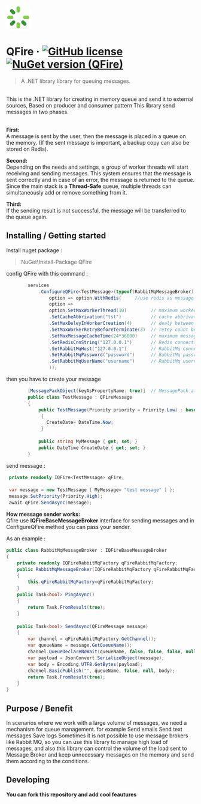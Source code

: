 ![Logo of the project](./icon.png)

# QFire &middot; [![GitHub license](https://img.shields.io/badge/license-MIT-blue.svg?style=flat-square)](https://github.com/acczad/qfire/blob/main/LICENSE.txt) [![NuGet version (QFire)](https://img.shields.io/nuget/v/QFire.svg?style=flat-square)]([https://www.nuget.org/packages/QFire])
> A .NET library library for queuing messages.
<br />
This is the .NET library for creating in memory queue and send it to external sources,
Based on producer and consumer pattern This library send messages in two phases.<br /><br />

**First:** <br />
A message is sent by the user, then the message is placed in a queue on the memory. (If the sent message is important, a backup copy can also be stored on Redis).

**Second:<br />**
Depending on the needs and settings, a group of worker threads will start receiving and sending messages. This system ensures that the message is sent correctly and in case of an error, the message is returned to the queue.
Since the main stack is a **Thread-Safe** queue, multiple threads can simultaneously add or remove something from it.

**Third:<br />**
If the sending result is not successful, the message will be transferred to the queue again.<br />

## Installing / Getting started
Install nuget package :
> NuGet\Install-Package QFire <br />

config QFire with this command :

```c#
        services
            .ConfigureQFire<TestMessage>(typeof(RabbitMqMessageBroker), // your implementation of message sender 
                option => option.WithRedis(     //use redis as message backup database
                option =>
                option.SetMaxWorkerThread(10)         // maximum worker threads work on message stack
                .SetCacheAbbrivation("tst")           // cache abbrivation by multiple projects
                .SetMaxDeleyInWorkerCreation(4)       // dealy between worker threads creations
                .SetMaxWorkerRetryBeforeTerminate(3)  // retey count before worker thread termination
                .SetMaxMessageCacheTime(24*36000)     // maximum message backup time in secound
                .SetRedisCnnString("127.0.0.1")       // Redis connection string
                .SetRabbitMqHost("127.0.0.1")         // RabbitMq connection string
                .SetRabbitMqPassword("password")      // RabbitMq password
                .SetRabbitMqUserName("username")      // RabbitMq username
                ));
```

then you have to create your message 
```c#
        [MessagePackObject(keyAsPropertyName: true)]  // MessagePack attribute for serialization in redis
        public class TestMessage : QFireMessage        
        {
            public TestMessage(Priority priority = Priority.Low) : base(priority) // High Priority messsage will be backed up in Redis
             {
               CreateDate= DateTime.Now;
             }

            public string MyMessage { get; set; }
            public DateTime CreateDate { get; set; }
        }
```
send message :

```c#
 private readonly IQFire<TestMessage> qFire;

 var message = new TestMessage { MyMessage= "test message" ) };
 message.SetPriority(Priority.High);
 await qFire.SendAsync(message);

```
**How message sender works:** <br />
Qfire use **IQFireBaseMessageBroker** interface for sending messages
and in ConfigureQFire method you can pass your sender.<br />

As an example : <br />
```c#
public class RabbitMqMessageBroker : IQFireBaseMessageBroker
{
    private readonly IQFireRabbitMqFactory qFireRabbitMqFactory;
    public RabbitMqMessageBroker(IQFireRabbitMqFactory qFireRabbitMqFactory)
    {
        this.qFireRabbitMqFactory=qFireRabbitMqFactory;
    }
    public Task<bool> PingAsync()
    {
        return Task.FromResult(true);
    }

    public Task<bool> SendAsync(QFireMessage message)
    {
        var channel = qFireRabbitMqFactory.GetChannel();
        var queueName = message.GetQueueName();
        channel.QueueDeclareNoWait(queueName, false, false, false, null);
        var payload = JsonConvert.SerializeObject(message);
        var body = Encoding.UTF8.GetBytes(payload);
        channel.BasicPublish("", queueName, false, null, body);
        return Task.FromResult(true);
    }
}
```
## Purpose / Benefit
In scenarios where we work with a large volume of messages, we need a mechanism for queue management. for example
Send emails
Send text messages
Save logs
Sometimes it is not possible to use message brokers like Rabbit MQ, so you can use this library to manage high load of messages,
and also this library can control the volume of the load sent to Message Broker and keep unnecessary messages on the memory and send them according to the conditions.
## Developing
**You can fork this repository and add cool feautures**
